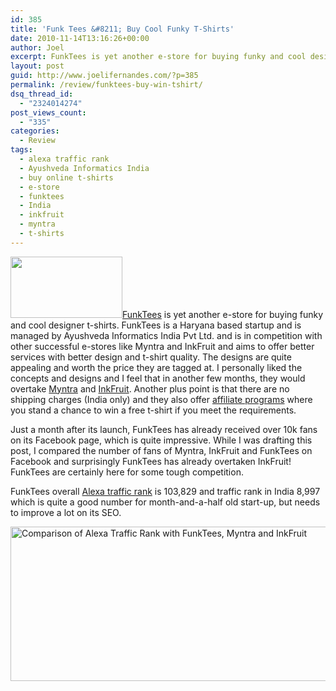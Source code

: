 ```yaml
---
id: 385
title: 'Funk Tees &#8211; Buy Cool Funky T-Shirts'
date: 2010-11-14T13:16:26+00:00
author: Joel
excerpt: FunkTees is yet another e-store for buying funky and cool designer t-shirts. FunkTees is a Haryana based startup and is managed by Ayushveda Informatics India Pvt Ltd. and is in competition with other successful e-stores like Myntra and InkFruit and aims to offer better services with better design and t-shirt quality. The designs are certainly appealing and worth the price they are tagged at. I personally liked the concepts and designs and I feel that in another few months, they would overtake Myntra and InkFruit. Another plus point is that there are no shipping charges (India only) and they also offer affiliate programs where you stand a chance to win a free t-shirt if you meet the requirements.
layout: post
guid: http://www.joelifernandes.com/?p=385
permalink: /review/funktees-buy-win-tshirt/
dsq_thread_id:
  - "2324014274"
post_views_count:
  - "335"
categories:
  - Review
tags:
  - alexa traffic rank
  - Ayushveda Informatics India
  - buy online t-shirts
  - e-store
  - funktees
  - India
  - inkfruit
  - myntra
  - t-shirts
---
```

<img class="alignleft size-full wp-image-387" title="funktees" src="http://www.joelifernandes.com/wp-content/uploads/2010/11/funktees.gif" alt="" width="179" height="98" /><a href="http://www.joelifernandes.com/go/funktees/" target="_blank">FunkTees</a> is yet another e-store for buying funky and cool designer t-shirts. FunkTees is a Haryana based startup and is managed by Ayushveda Informatics India Pvt Ltd. and is in competition with other successful e-stores like Myntra and InkFruit and aims to offer better services with better design and t-shirt quality. The designs are quite appealing and worth the price they are tagged at. I personally liked the concepts and designs and I feel that in another few months, they would overtake <a href="http://myntra.com" target="_blank">Myntra</a> and <a href="http://inkfruit.com" target="_blank">InkFruit</a>. Another plus point is that there are no shipping charges (India only) and they also offer <a href="http://www.joelifernandes.com/go/funktees/" target="_blank">affiliate programs</a> where you stand a chance to win a free t-shirt if you meet the requirements.

Just a month after its launch, FunkTees has already received over 10k fans on its Facebook page, which is quite impressive. While I was drafting this post, I compared the number of fans of Myntra, InkFruit and FunkTees on Facebook and surprisingly FunkTees has already overtaken InkFruit! FunkTees are certainly here for some tough competition.

FunkTees overall <a href="http://www.alexa.com/siteinfo/funktees.com" target="_blank">Alexa traffic rank</a> is 103,829 and traffic rank in India 8,997 which is quite a good number for month-and-a-half old start-up, but needs to improve a lot on its SEO.

<img class="alignnone size-full wp-image-386" title="Comparison of Alexa Traffic Rank with FunkTees, Myntra and InkFruit" src="http://www.joelifernandes.com/wp-content/uploads/2010/11/alexa_rank.png" alt="Comparison of Alexa Traffic Rank with FunkTees, Myntra and InkFruit" width="611" height="247" srcset="http://joelifernandes.com/wp-content/uploads/2010/11/alexa_rank-300x121.png 300w, http://joelifernandes.com/wp-content/uploads/2010/11/alexa_rank.png 611w" sizes="(max-width: 611px) 100vw, 611px" />